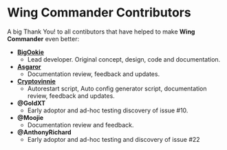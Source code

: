 # Wing Commander Contributors
A big Thank You! to all contibutors that have helped to make **Wing Commander** even better:

- **[BigOokie](https://github.com/BigOokie)**
    - Lead developer. Original concept, design, code and documentation.
- **[Asgaror](https://github.com/Asgaror)**
    - Documentation review, feedback and updates.
- **[Cryptovinnie](https://github.com/Cryptovinnie)**
    - Autorestart script, Auto config generator script, documentation review, feedback and updates.
- **@GoldXT**
    - Early adoptor and ad-hoc testing discovery of issue #10.
- **@Moojie**
    - Documentation review and feedback.
- **@AnthonyRichard**
    - Early adoptor and ad-hoc testing and discovery of issue #22

